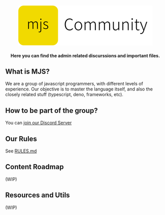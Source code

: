 <p align=center>
  <img
    src="https://raw.githubusercontent.com/mjs-community/admin/master/brand/logo-horizontal.svg?" />
</p>

<h4 align=center> Here you can find the admin related discurssions and important files. </h4>

## What is MJS?
We are a group of javascript programmers, with different levels of experience. Our objective is to master the language itself, and also the closely related stuff (typescript, deno, frameworks, etc). 

## How to be part of the group?
You can [join our Discord Server](https://discord.gg/HnZE7ub)

## Our Rules
See [RULES.md](https://github.com/mjs-community/admin/blob/main/RULES.md)

## Content Roadmap
(WIP)

## Resources and Utils
(WIP)
